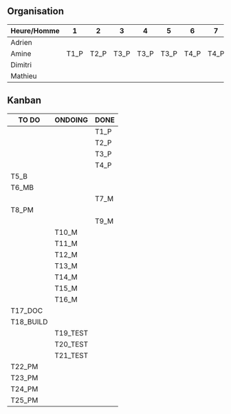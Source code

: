 ## Organisation

| Heure/Homme   | 1 | 2 | 3 | 4 | 5 | 6 | 7 | 8 | 9 | 10 | 11 | 12 |
| ------------- |---|---|---|---|---|---|---|---|---|----|----|----|
|  	Adrien	    |   |   |   |   |   |   |   |   |   |    |    |    |
|   Amine       |  T1_P | T2_P  | T3_P  | T3_P  | T3_P   | T4_P | T4_P  |  T19_TEST |  T20_TEST  | T20_TEST  | T20_TEST   |  |
|   Dimitri     |   |   |   |   |   |   |   |   |   |    |    |    |
|   Mathieu     |   |   |   |   |   |   |   |   |   |    |    |    |

## Kanban

|  TO DO  | ONDOING | DONE | 
| ------- | ------- | ---- |
|  		  |         | T1_P |
|         |         | T2_P |
|         |         | T3_P | 
|         |         | T4_P | 
|  T5_B	  |         |      |
|  T6_MB  |         |      |
|   	  |         |  T7_M    |
|  T8_PM  |         |      |
|  	      |         |  T9_M    |
|    	  |   T10_M     |      |
|    	  |   T11_M     |      |
|    	  |   T12_M     |      |
|    	  |   T13_M     |      |
|    	  |   T14_M     |      |
|    	  |   T15_M     |      |
|    	  |   T16_M     |      |
|  T17_DOC 	  |         |      |
|  T18_BUILD  |         |      |
|  	      |  T19_TEST   |      |
|     	  |  T20_TEST   |      |
|     	  |  T21_TEST   |      |
|  T22_PM	  |         |      |
|  T23_PM	  |         |      |
|  T24_PM	  |         |      |
|  T25_PM	  |         |      |

   
 
 

 
    
 
 
 
 
 
 
 
